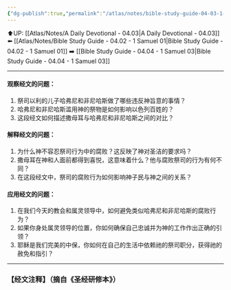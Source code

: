 ```yaml
---
{"dg-publish":true,"permalink":"/atlas/notes/bible-study-guide-04-03-1-samuel-02-12-36/"}
---
```


⬆️UP: [[Atlas/Notes/A Daily Devotional - 04.03\|A Daily Devotional - 04.03]]
⬅️ [[Atlas/Notes/Bible Study Guide - 04.02 - 1 Samuel 01\|Bible Study Guide - 04.02 - 1 Samuel 01]]
➡️ [[Bible Study Guide - 04.04 - 1 Samuel 03\|Bible Study Guide - 04.04 - 1 Samuel 03]] 

---

#### 观察经文的问题：

1. 祭司以利的儿子哈弗尼和非尼哈斯做了哪些违反神旨意的事情？
2. 哈弗尼和非尼哈斯滥用神的祭物是如何影响以色列百姓的？
3. 这段经文如何描述撒母耳与哈弗尼和非尼哈斯之间的对比？

#### 解释经文的问题：

1. 为什么神不容忍祭司行为中的腐败？这反映了神对圣洁的要求吗？
2. 撒母耳在神和人面前都得到喜悦，这意味着什么？他与腐败祭司的行为有何不同？
3. 在这段经文中，祭司的腐败行为如何影响神子民与神之间的关系？

#### 应用经文的问题：

1. 在我们今天的教会和属灵领导中，如何避免类似哈弗尼和非尼哈斯的腐败行为？
2. 如果你身处属灵领导的位置，你如何确保自己忠诚并为神的工作作出正确的引领？
3. 耶稣是我们完美的中保，你如何在自己的生活中依赖祂的祭司职分，获得祂的赦免和指引？

---
### 【经文注释】（摘自《圣经研修本》）
